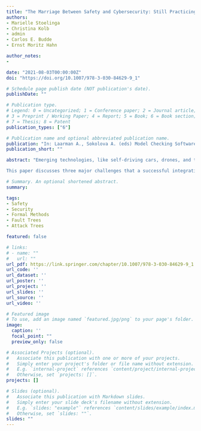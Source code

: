 ```yaml
---
title: "The Marriage Between Safety and Cybersecurity: Still Practicing"
authors:
- Marielle Stoelinga
- Christina Kolb
- admin
- Carlos E. Budde
- Ernst Moritz Hahn

author_notes:
-

date: "2021-08-03T00:00:00Z"
doi: "https://doi.org/10.1007/978-3-030-84629-9_1"

# Schedule page publish date (NOT publication's date).
publishDate: ""

# Publication type.
# Legend: 0 = Uncategorized; 1 = Conference paper; 2 = Journal article;
# 3 = Preprint / Working Paper; 4 = Report; 5 = Book; 6 = Book section;
# 7 = Thesis; 8 = Patent
publication_types: ["6"]

# Publication name and optional abbreviated publication name.
publication: "In: Laarman A., Sokolova A. (eds) Model Checking Software. SPIN 2021. Lecture Notes in Computer Science"
publication_short: ""

abstract: "Emerging technologies, like self-driving cars, drones, and the Internet-of-Things must not impose threats to people, neither due to accidental failures (safety), nor due to malicious attacks (security). As historically separated fields, safety and security are often analyzed in isolation. They are, however, heavily intertwined: measures that increase safety often decrease security and vice versa. Also, security vulnerabilities often cause safety hazards, e.g. in autonomous cars. Therefore, for effective decision-making, safety and security must be considered in combination.

This paper discusses three major challenges that a successful integration of safety and security faces: (1) The complex interaction between safety and security (2) The lack of efficient algorithms to compute system-level risk metrics (3) The lack of proper risk quantification methods. We will point out several research directions to tackle these challenges, exploiting novel combinations of mathematical game theory, stochastic model checking, as well as the Bayesian, fuzzy, and Dempster-Schafer frameworks for uncertainty reasoning. Finally, we report on early results in these directions."

# Summary. An optional shortened abstract.
summary:

tags:
- Safety
- Security
- Formal Methods
- Fault Trees
- Attack Trees

featured: false

# links:
# - name: ""
#   url: ""
url_pdf: https://link.springer.com/chapter/10.1007/978-3-030-84629-9_1
url_code: ''
url_dataset: ''
url_poster: ''
url_project: ''
url_slides: ''
url_source: ''
url_video: ''

# Featured image
# To use, add an image named `featured.jpg/png` to your page's folder.
image:
  caption: ''
  focal_point: ""
  preview_only: false

# Associated Projects (optional).
#   Associate this publication with one or more of your projects.
#   Simply enter your project's folder or file name without extension.
#   E.g. `internal-project` references `content/project/internal-project/index.md`.
#   Otherwise, set `projects: []`.
projects: []

# Slides (optional).
#   Associate this publication with Markdown slides.
#   Simply enter your slide deck's filename without extension.
#   E.g. `slides: "example"` references `content/slides/example/index.md`.
#   Otherwise, set `slides: ""`.
slides: ""
---
```


